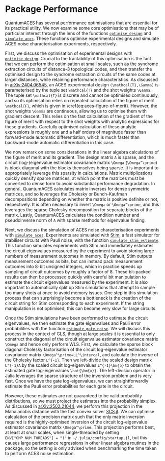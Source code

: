 # Package Performance

QuantumACES has several performance optimisations that are essential for its practical utility.
We now examine some core optimisations that may be of particular interest through the lens of the functions [`optimise_design`](@ref) and [`simulate_aces`](@ref).
These functions optimise experimental designs and simulate ACES noise characterisation experiments, respectively.

First, we discuss the optimisation of experimental designs with [`optimise_design`](@ref).
Crucial to the tractability of this optimisation is the fact that we can perform the optimisation at small scales, such as the syndrome extraction circuits of distance-3 topological codes, and then transfer the optimised design to the syndrome extraction circuits of the same codes at larger distances, while retaining performance characteristics.
As discussed in [arXiv:2404.06545](https://arxiv.org/abs/2404.06545), an ACES experimental design ``(\mathcal{T},\Gamma)`` is parameterised by the tuple set ``\mathcal{T}`` and the shot weights ``\Gamma``.
The tuple set ``\mathcal{T}`` is discrete and cannot be optimised continuously, and so its optimisation relies on repeated calculation of the figure of merit ``\mathcal{F}``, which is given in \cref{eq:aces-figure-of-merit}.
However, the shot weights ``\Gamma`` are continuous, allowing us to optimise them with gradient descent.
This relies on the fast calculation of the gradient of the figure of merit with respect to the shot weights with analytic expressions for these gradients.
Carefully optimised calculation of these analytic expressions is roughly one and a half orders of magnitude faster than forward-mode automatic differentiation, which is much faster than backward-mode automatic differentiation in this case.

We now remark on some considerations in the linear algebra calculations of the figure of merit and its gradient.
The design matrix ``A`` is sparse, and the circuit (log-)eigenvalue estimator covariance matrix ``\Omega`` (``\Omega^\prime``) is block diagonal with the blocks themselves being sparse.
It is important to appropriately leverage this sparsity in calculations.
Matrix multiplications quickly densify sparse matrices, at which point the matrices must be converted to dense form to avoid substantial performance degradation.
In general, QuantumACES calculates matrix inverses for dense symmetric matrices, and so leverages the Cholesky or Bunch-Kaufman decompositions depending on whether the matrix is positive definite or not, respectively.
It is often necessary to invert ``\Omega`` or ``\Omega^\prime``, and this leverages the sparse Cholesky decomposition for separate blocks of the matrix.
Lastly, QuantumACES calculates the condition number and pseudoinverse norm of ``A`` with sparse methods for eigenvalue finding.

Next, we discuss the simulation of ACES noise characterisation experiments with [`simulate_aces`](@ref).
Experiments are simulated with [Stim](https://github.com/quantumlib/Stim), a fast simulator for stabiliser circuits with Pauli noise, with the function [`simulate_stim_estimate`](@ref).
This function simulates experiments with Stim and immediately estimates the circuit eigenvalues measured by the experiment to avoid storing large numbers of measurement outcomes in memory.
By default, Stim outputs measurement outcomes as bits, but can instead pack measurement outcomes into 8-bit unsigned integers, which in practice speeds up sampling of circuit outcomes by roughly a factor of 8.
These bit-packed results can then be processed quickly with careful bit manipulation to estimate the circuit eigenvalues measured by the experiment.
It is also important to automatically split up Stim simulations that attempt to sample too many shots at once to avoid memory issues.
One step in this simulation process that can surprisingly become a bottleneck is the creation of the circuit string for Stim corresponding to each experiment.
If the string manipulation is not optimised, this can become very slow for large circuits.

Once the Stim simulations have been performed to estimate the circuit eigenvalues, we then estimate the gate eigenvalues and Pauli error probabilities with the function [`estimate_gate_noise`](@ref).
We will discuss this process in the context of GLS, though at large scales it is essential to only construct the diagonal of the circuit eigenvalue estimator covariance matrix ``\Omega`` and hence only perform WLS.
First, we calculate the sparse block diagonal Cholesky factorisation of the circuit log-eigenvalue estimator covariance matrix ``\Omega^\prime=LL^\intercal``, and calculate the inverse of the Cholesky factor ``L^{-1}``.
Then we left-divide the scaled design matrix ``L^{-1}A`` by the scaled circuit log-eigenvalues ``L^{-1}\bm{b}`` to obtain the estimated gate log-eigenvalues ``\hat{\bm{x}}``.
The left-division operator in Julia leverages the sparse structure of the inversion problem and is very fast.
Once we have the gate log-eigenvalues, we can straightforwardly estimate the Pauli error probabilities for each gate in the circuit.

However, these estimates are not guaranteed to be valid probability distributions, so we must project the estimates into the probability simplex.
As discussed in [arXiv:2502.21044](https://arxiv.org/abs/2502.21044), we perform this projection in the Mahalanobis distance with the fast convex solver [SCS.jl](https://github.com/jump-dev/SCS.jl).
We can optimise calculation of the precision matrix such that the only matrix inversion required is the highly-optimised inversion of the circuit log-eigenvalue estimator covariance matrix ``\Omega^\prime``.
This projection performs best, at least at small scales, when single-threaded by setting `ENV["OMP_NUM_THREADS"] = "1"` in `~/.julia/config/startup.jl`, but this causes large performance regressions in other linear algebra routines in the package, so the setting is only advised when benchmarking the time taken to perform ACES noise estimation.
